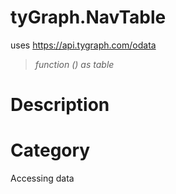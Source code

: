 # tyGraph.NavTable
uses https://api.tygraph.com/odata
> _function () as table_

# Description 

# Category 
Accessing data
